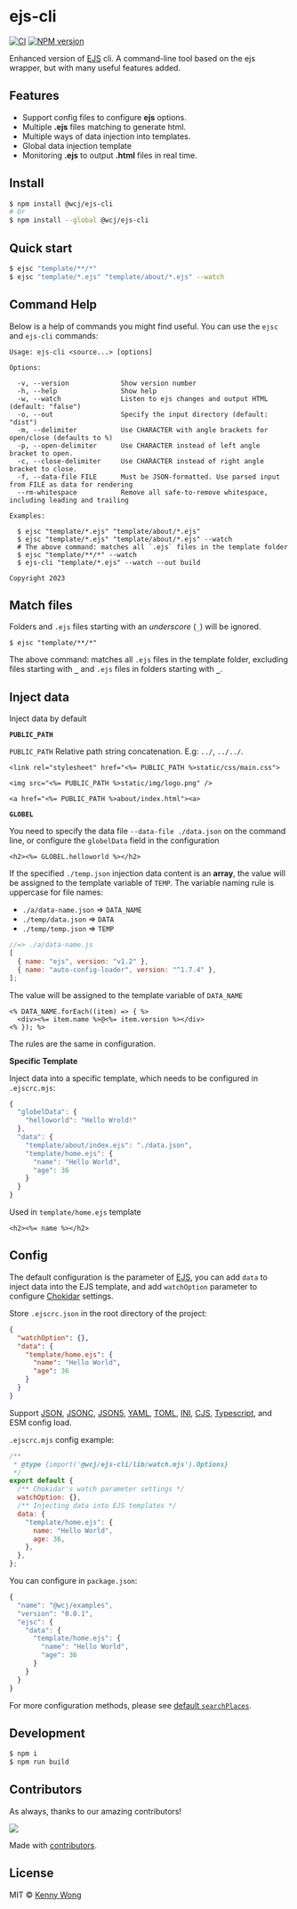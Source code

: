 # ejs-cli

[![CI](https://github.com/jaywcjlove/ejs-cli/actions/workflows/main.yml/badge.svg)](https://github.com/jaywcjlove/ejs-cli/actions/workflows/main.yml)
[![NPM version](https://img.shields.io/npm/v/@wcj/ejs-cli.svg?style=flat&label=@wcj/ejs-cli)](https://npmjs.org/package/@wcj/ejs-cli)

Enhanced version of [EJS](https://github.com/mde/ejs) cli. A command-line tool based on the ejs wrapper, but with many useful features added.

## Features

- Support config files to configure **ejs** options.
- Multiple **.ejs** files matching to generate html.
- Multiple ways of data injection into templates.
- Global data injection template
- Monitoring **.ejs** to output **.html** files in real time.

## Install

```bash
$ npm install @wcj/ejs-cli
# Or
$ npm install --global @wcj/ejs-cli
```

## Quick start

```bash
$ ejsc "template/**/*"
$ ejsc "template/*.ejs" "template/about/*.ejs" --watch
```

## Command Help

Below is a help of commands you might find useful. You can use the `ejsc` and `ejs-cli` commands:

```shell
Usage: ejs-cli <source...> [options]

Options:

  -v, --version             Show version number
  -h, --help                Show help
  -w, --watch               Listen to ejs changes and output HTML (default: "false")
  -o, --out                 Specify the input directory (default: "dist")
  -m, --delimiter           Use CHARACTER with angle brackets for open/close (defaults to %)
  -p, --open-delimiter      Use CHARACTER instead of left angle bracket to open.
  -c, --close-delimiter     Use CHARACTER instead of right angle bracket to close.
  -f, --data-file FILE      Must be JSON-formatted. Use parsed input from FILE as data for rendering
  --rm-whitespace           Remove all safe-to-remove whitespace, including leading and trailing

Examples:

  $ ejsc "template/*.ejs" "template/about/*.ejs"
  $ ejsc "template/*.ejs" "template/about/*.ejs" --watch
  # The above command: matches all `.ejs` files in the template folder
  $ ejsc "template/**/*" --watch
  $ ejs-cli "template/*.ejs" --watch --out build

Copyright 2023
```

## Match files

Folders and `.ejs` files starting with an _underscore_ (`_`) will be ignored.

```shell
$ ejsc "template/**/*"
```

The above command: matches all `.ejs` files in the template folder, excluding files starting with **`_`** and `.ejs` files in folders starting with **`_`**.

## Inject data

Inject data by default

**`PUBLIC_PATH`**

`PUBLIC_PATH` Relative path string concatenation. E.g: `../`, `../../`.

```ejs
<link rel="stylesheet" href="<%= PUBLIC_PATH %>static/css/main.css">

<img src="<%= PUBLIC_PATH %>static/img/logo.png" />

<a href="<%= PUBLIC_PATH %>about/index.html"><a>
```

**`GLOBEL`**

You need to specify the data file `--data-file ./data.json` on the command line, or configure the `globelData` field in the configuration

```ejs
<h2><%= GLOBEL.helloworld %></h2>
```

If the specified `./temp.json` injection data content is an **array**, the value will be assigned to the template variable of `TEMP`. The variable naming rule is uppercase for file names:

- `./a/data-name.json` => `DATA_NAME`
- `./temp/data.json` => `DATA`
- `./temp/temp.json` => `TEMP`

```js
//=> ./a/data-name.js
[
  { name: "ejs", version: "v1.2" },
  { name: "auto-config-loader", version: "^1.7.4" },
];
```

The value will be assigned to the template variable of `DATA_NAME`

```ejs
<% DATA_NAME.forEach((item) => { %>
  <div><%= item.name %>@<%= item.version %></div>
<% }); %>
```

The rules are the same in configuration.

**Specific Template**

Inject data into a specific template, which needs to be configured in `.ejscrc.mjs`:

```js
{
  "globelData": {
    "helloworld": "Hello Wrold!"
  },
  "data": {
    "template/about/index.ejs": "./data.json",
    "template/home.ejs": {
      "name": "Hello World",
      "age": 36
    }
  }
}
```

Used in `template/home.ejs` template

```ejs
<h2><%= name %></h2>
```

## Config

The default configuration is the parameter of [EJS](https://github.com/mde/ejs), you can add `data` to inject data into the EJS template, and add `watchOption` parameter to configure [Chokidar](https://github.com/paulmillr/chokidar) settings.

Store `.ejscrc.json` in the root directory of the project:

```json
{
  "watchOption": {},
  "data": {
    "template/home.ejs": {
      "name": "Hello World",
      "age": 36
    }
  }
}
```

Support [JSON](https://www.json.org), [JSONC](https://github.com/microsoft/node-jsonc-parser), [JSON5](https://json5.org/), [YAML](https://yaml.org/), [TOML](https://toml.io), [INI](https://en.wikipedia.org/wiki/INI_file), [CJS](http://www.commonjs.org), [Typescript](https://www.typescriptlang.org/), and ESM config load.

`.ejscrc.mjs` config example:

```js
/**
 * @type {import('@wcj/ejs-cli/lib/watch.mjs').Options}
 */
export default {
  /** Chokidar's watch parameter settings */
  watchOption: {},
  /** Injecting data into EJS templates */
  data: {
    "template/home.ejs": {
      name: "Hello World",
      age: 36,
    },
  },
};
```

You can configure in `package.json`:

```js
{
  "name": "@wcj/examples",
  "version": "0.0.1",
  "ejsc": {
    "data": {
      "template/home.ejs": {
        "name": "Hello World",
        "age": 36
      }
    }
  }
}
```

For more configuration methods, please see [default `searchPlaces`](https://github.com/jaywcjlove/auto-config-loader/blob/c5fba91a92c782b3d6c47a1664d53842e1109db6/core/README.md?plain=1#L104-L138).

## Development

```bash
$ npm i
$ npm run build
```

## Contributors

As always, thanks to our amazing contributors!

<a href="https://github.com/jaywcjlove/ejs-cli/graphs/contributors">
  <img src="http://jaywcjlove.github.io/ejs-cli/CONTRIBUTORS.svg" />
</a>

Made with [contributors](https://github.com/jaywcjlove/github-action-contributors).

## License

MIT © [Kenny Wong](https://wangchujiang.com)
